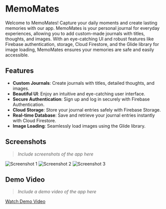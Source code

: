 # MemoMates

Welcome to MemoMates! Capture your daily moments and create lasting memories with our app. MemoMates is your personal journal for everyday experiences, allowing you to add custom-made journals with titles, thoughts, and images. With an eye-catching UI and robust features like Firebase authentication, storage, Cloud Firestore, and the Glide library for image loading, MemoMates ensures your memories are safe and easily accessible.

## Features

- **Custom Journals**: Create journals with titles, detailed thoughts, and images.
- **Beautiful UI**: Enjoy an intuitive and eye-catching user interface.
- **Secure Authentication**: Sign up and log in securely with Firebase Authentication.
- **Cloud Storage**: Store your journal entries safely with Firebase Storage.
- **Real-time Database**: Save and retrieve your journal entries instantly with Cloud Firestore.
- **Image Loading**: Seamlessly load images using the Glide library.

## Screenshots

> *Include screenshots of the app here*

![Screenshot 1]([path/to/screenshot1.png](https://drive.google.com/file/d/16xDwLY_My0iqdUOjFWAd5A3bQpU0QiFb/view?usp=drive_link))
![Screenshot 2](path/to/screenshot2.png)
![Screenshot 3](path/to/screenshot3.png)

## Demo Video

> *Include a demo video of the app here*

[Watch Demo Video](path/to/demo_video.mp4)
